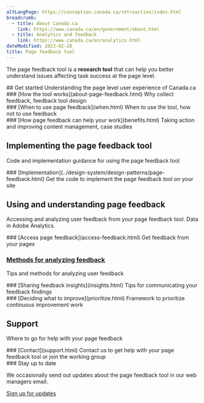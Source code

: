 ```yaml
---
altLangPage: https://conception.canada.ca/retroaction/index.html
breadcrumb:
  - title: About Canada.ca
    link: https://www.canada.ca/en/government/about.html
  - title: Analytics and feedback
    link: https://www.canada.ca/en/analytics.html
dateModified: 2023-02-28
title: Page feedback tool
---
```


The page feedback tool is a <strong>research tool</strong> that can help you better understand issues affecting task success at the page level.  

<section>
## Get started
Understanding the page level user experience of Canada.ca

<div class="row">
<section class="wb-eqht gc-drmt">

<div class="col-md-4">
<section>
### [How the tool works](about-page-feedback.html)
Why collect feedback, feedback tool design
</section>
</div>

<div class="col-md-4">
<section>
### [When to use page feedback](when.html)
When to use the tool, how not to use feedback
</section>
</div>

<div class="col-md-4">
<section>
### [How page feedback can help your work](benefits.html)
Taking action and improving content management, case studies
</section>
</div>

</section>
</div>

## Implementing the page feedback tool
Code and implementation guidance for using the page feedback tool

<div class="row">
<section class="wb-eqht gc-drmt">

<div class="col-md-4">
<section>
### [Implementation](../design-system/design-patterns/page-feedback.html)
Get the code to implement the page feedback tool on your site
</section>
</div>


</section>
</div>

## Using and understanding page feedback
Accessing and analyzing user feedback from your page feedback tool. Data in Adobe Analytics.
  
<div class="row">
<section class="wb-eqht gc-drmt">
      

<div class="col-md-4">
<section>
### [Access page feedback](access-feedback.html)
Get feedback from your pages
</section>
</div>

<div class="col-md-4">
        <section>
          <h3 class="h5"><a href="analyze-feedback.html">Methods for analyzing feedback</a></h3>
          <p>Tips and methods for analyzing user feedback</p>
        </section>
</div>

<div class="col-md-4">
<section>
### [Sharing feedback insights](insights.html)
Tips for communicating your feedback findings
</section>
</div>

<div class="col-md-4">
<section>
### [Deciding what to improve](prioritize.html)
Framework to prioritize continuous improvement work
</section>
</div>

</section>
</div>

## Support
Where to go for help with your page feedback

<div class="row">
<section class="wb-eqht gc-drmt">

<div class="col-md-4">
<section>
### [Contact](support.html)
Contact us to get help with your page feedback tool or join the working group
</section>
</div>

</section>
</div>  


<div class="well well-sm mrgn-tp-lg">
### Stay up to date

We occasionally send out updates about the page feedback tool in our web managers email.

[Sign up for updates](https://design.canada.ca/gcweb-managers-signup.html)
</div>  


</section>
